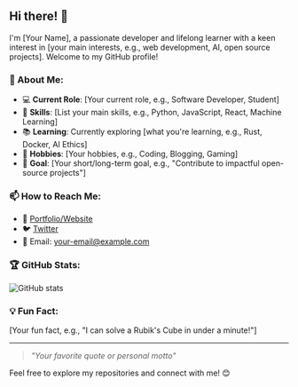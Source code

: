 ## Hi there! 👋

I'm [Your Name], a passionate developer and lifelong learner with a keen interest in [your main interests, e.g., web development, AI, open source projects]. Welcome to my GitHub profile!

### 🚀 About Me:
- 💻 **Current Role**: [Your current role, e.g., Software Developer, Student]
- 🌟 **Skills**: [List your main skills, e.g., Python, JavaScript, React, Machine Learning]
- 📚 **Learning**: Currently exploring [what you're learning, e.g., Rust, Docker, AI Ethics]
- 🌱 **Hobbies**: [Your hobbies, e.g., Coding, Blogging, Gaming]
- 🎯 **Goal**: [Your short/long-term goal, e.g., "Contribute to impactful open-source projects"]

### 📫 How to Reach Me:
- 💼 [Portfolio/Website](https://yourwebsite.com)  
- 🐦 [Twitter](https://twitter.com/yourusername)  
- 📧 Email: [your-email@example.com](mailto:your-email@example.com)  

### 🏆 GitHub Stats:
![GitHub stats](https://github-readme-stats.vercel.app/api?username=your-github-username&show_icons=true&theme=radical)

### 💡 Fun Fact:
[Your fun fact, e.g., "I can solve a Rubik's Cube in under a minute!"]

---

> _"Your favorite quote or personal motto"_

Feel free to explore my repositories and connect with me! 😊

